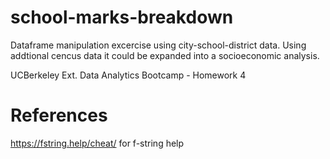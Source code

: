 # school-marks-breakdown

Dataframe manipulation excercise using city-school-district data. Using addtional cencus data it could be expanded into a socioeconomic analysis.

UCBerkeley Ext. Data Analytics Bootcamp - Homework 4

# References
https://fstring.help/cheat/ for f-string help
